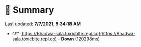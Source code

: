 # 📖 Summary
Last updated: **7/7/2021, 5:34:18 AM**

- `GET` [https://Bhadwa-sala.toxicblte.repl.co](https://Bhadwa-sala.toxicblte.repl.co) - **Down** (120298ms)
